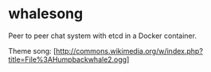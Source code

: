 whalesong
=========

Peer to peer chat system with etcd in a Docker container.

Theme song: [http://commons.wikimedia.org/w/index.php?title=File%3AHumpbackwhale2.ogg]

